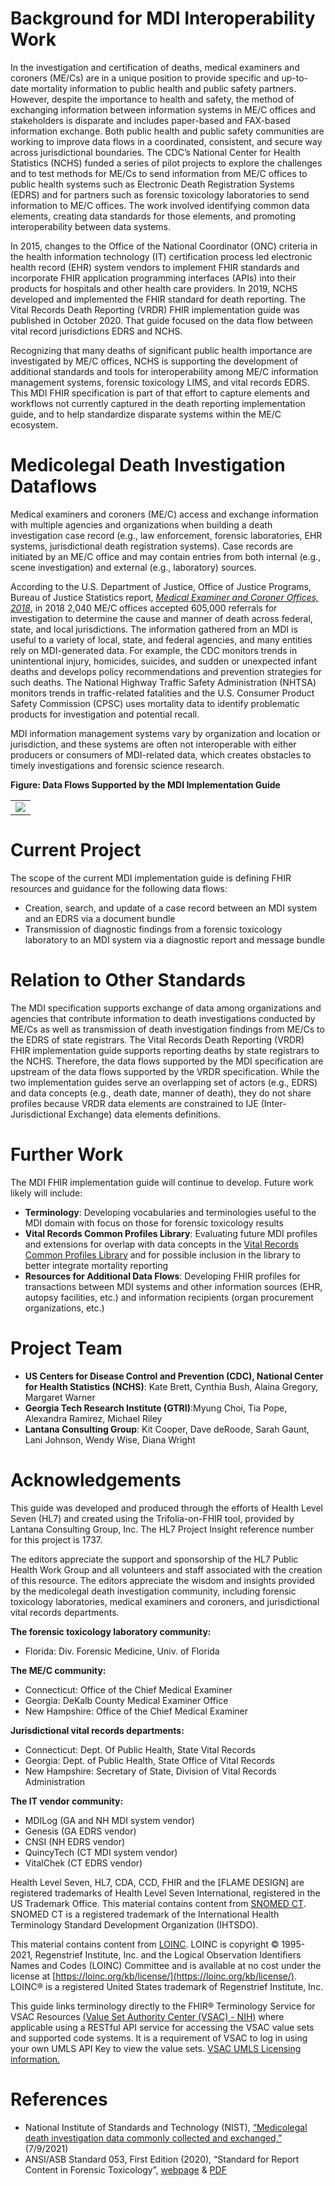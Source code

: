 # Background for MDI Interoperability Work
In the investigation and certification of deaths, medical examiners and coroners (ME/Cs) are in a unique position to provide specific and up-to-date mortality information to public health and public safety partners. However, despite the importance to health and safety, the method of exchanging information between information systems in ME/C offices and stakeholders is disparate and includes paper-based and FAX-based information exchange. Both public health and public safety communities are working to improve data flows in a coordinated, consistent, and secure way across jurisdictional boundaries. The CDC’s National Center for Health Statistics (NCHS) funded a series of pilot projects to explore the challenges and to test methods for ME/Cs to send information from ME/C offices to public health systems such as Electronic Death Registration Systems (EDRS) and for partners such as forensic toxicology laboratories to send information to ME/C offices. The work involved identifying common data elements, creating data standards for those elements, and promoting interoperability between data systems.

In 2015, changes to the Office of the National Coordinator (ONC) criteria in the health information technology (IT) certification process led electronic health record (EHR) system vendors to implement FHIR standards and incorporate FHIR application programming interfaces (APIs) into their products for hospitals and other health care providers. In 2019, NCHS developed and implemented the FHIR standard for death reporting. The Vital Records Death Reporting (VRDR) FHIR implementation guide was published in October 2020. That guide focused on the data flow between vital record jurisdictions EDRS and NCHS.

Recognizing that many deaths of significant public health importance are investigated by ME/C offices, NCHS is supporting the development of additional standards and tools for interoperability among ME/C information management systems, forensic toxicology LIMS, and vital records EDRS. This MDI FHIR specification is part of that effort to capture elements and workflows not currently captured in the death reporting implementation guide, and to help standardize disparate systems within the ME/C ecosystem. 

# Medicolegal Death Investigation Dataflows
Medical examiners and coroners (ME/C) access and exchange information with multiple agencies and organizations when building a death investigation case record (e.g., law enforcement, forensic laboratories, EHR systems, jurisdictional death registration systems). Case records are initiated by an ME/C office and may contain entries from both internal (e.g., scene investigation) and external (e.g., laboratory) sources.

According to the U.S. Department of Justice, Office of Justice Programs, Bureau of Justice Statistics report, [*Medical Examiner and Coroner Offices, 2018*](https://bjs.ojp.gov/content/pub/pdf/meco18.pdf), in 2018 2,040 ME/C offices accepted 605,000 referrals for investigation to determine the cause and manner of death across federal, state, and local jurisdictions. The information gathered from an MDI is useful to a variety of local, state, and federal agencies, and many entities rely on MDI-generated data. For example, the CDC monitors trends in unintentional injury, homicides, suicides, and sudden or unexpected infant deaths and develops policy recommendations and prevention strategies for such deaths. The National Highway Traffic Safety Administration (NHTSA) monitors trends in traffic-related fatalities and the U.S. Consumer Product Safety Commission (CPSC) uses mortality data to identify problematic products for investigation and potential recall.

MDI information management systems vary by organization and location or jurisdiction, and these systems are often not interoperable with either producers or consumers of MDI-related data, which creates obstacles to timely investigations and forensic science research.

**Figure: Data Flows Supported by the MDI Implementation Guide**
<table><tr><td><img src="IG-image-MDI-data-flows.png" /></td></tr></table>

# Current Project
The scope of the current MDI implementation guide is defining FHIR resources and guidance for the following data flows:
* Creation, search, and update of a case record between an MDI system and an EDRS via a document bundle
* Transmission of diagnostic findings from a forensic toxicology laboratory to an MDI system via a diagnostic report and message bundle

# Relation to Other Standards
The MDI specification supports exchange of data among organizations and agencies that contribute information to death investigations conducted by ME/Cs as well as transmission of death investigation findings from ME/Cs to the EDRS of state registrars. The Vital Records Death Reporting (VRDR) FHIR implementation guide supports reporting deaths by state registrars to the NCHS. Therefore, the data flows supported by the MDI specification are upstream of the data flows supported by the VRDR specification. While the two implementation guides serve an overlapping set of actors (e.g., EDRS) and data concepts (e.g., death date, manner of death), they do not share profiles because VRDR data elements are constrained to IJE (Inter-Jurisdictional Exchange) data elements definitions.

# Further Work
The MDI FHIR implementation guide will continue to develop. Future work likely will include:
* **Terminology**: Developing vocabularies and terminologies useful to the MDI domain with focus on those for forensic toxicology results 
* **Vital Records Common Profiles Library**: Evaluating future MDI profiles and extensions for overlap with data concepts in the [Vital Records Common Profiles Library](http://hl7.org/fhir/us/vr-common-library/) and for possible inclusion in the library to better integrate mortality reporting
* **Resources for Additional Data Flows**: Developing FHIR profiles for transactions between MDI systems and other information sources (EHR, autopsy facilities, etc.) and information recipients (organ procurement organizations, etc.)

# 	Project Team
* **US Centers for Disease Control and Prevention (CDC), National Center for Health Statistics (NCHS)**: Kate Brett, Cynthia Bush, Alaina Gregory, Margaret Warner
* **Georgia Tech Research Institute (GTRI)**:Myung Choi, Tia Pope, Alexandra Ramirez, Michael Riley 
* **Lantana Consulting Group**: Kit Cooper, Dave deRoode, Sarah Gaunt, Lani Johnson, Wendy Wise, Diana Wright

# Acknowledgements
This guide was developed and produced through the efforts of Health Level Seven (HL7) and created using the Trifolia-on-FHIR tool, provided by Lantana Consulting Group, Inc. The HL7 Project Insight reference number for this project is 1737.

The editors appreciate the support and sponsorship of the HL7 Public Health Work Group and all volunteers and staff associated with the creation of this resource. The editors appreciate the wisdom and insights provided by the medicolegal death investigation community, including forensic toxicology laboratories, medical examiners and coroners, and jurisdictional vital records departments.

**The forensic toxicology laboratory community:**
* Florida: Div. Forensic Medicine, Univ. of Florida

**The ME/C community:**
* Connecticut: Office of the Chief Medical Examiner
* Georgia: DeKalb County Medical Examiner Office
* New Hampshire: Office of the Chief Medical Examiner

**Jurisdictional vital records departments:**
* Connecticut: Dept. Of Public Health, State Vital Records 
* Georgia: Dept. of Public Health, State Office of Vital Records
* New Hampshire: Secretary of State, Division of Vital Records Administration

**The IT vendor community:**
* MDILog (GA and NH MDI system vendor)
* Genesis (GA EDRS vendor)
* CNSI (NH EDRS vendor)
* QuincyTech (CT MDI system vendor)
* VitalChek (CT EDRS vendor)

Health Level Seven, HL7, CDA, CCD, FHIR and the [FLAME DESIGN] are registered trademarks of Health Level Seven International, registered in the US Trademark Office.
This material contains content from [SNOMED CT](http://www.ihtsdo.org/snomed-ct/). SNOMED CT is a registered trademark of the International Health Terminology Standard Development Organization (IHTSDO).

This material contains content from [LOINC](http://loinc.org). LOINC is copyright © 1995-2021, Regenstrief Institute, Inc. and the Logical Observation Identifiers Names and Codes (LOINC) Committee and is available at no cost under the license at [https://loinc.org/kb/license/](https://loinc.org/kb/license/). LOINC® is a registered United States trademark of Regenstrief Institute, Inc.

This guide links terminology directly to the FHIR® Terminology Service for VSAC Resources [(Value Set Authority Center (VSAC) - NIH)](https://vsac.nlm.nih.gov/) where applicable using a RESTful API service for accessing the VSAC value sets and supported code systems. It is a requirement of VSAC to log in using your own UMLS API Key to view the value sets. [VSAC UMLS Licensing information.](https://www.nlm.nih.gov/vsac/support/usingvsac/requestumlslicense.html)

# References
* National Institute of Standards and Technology (NIST), [“Medicolegal death investigation data commonly collected and exchanged,”](https://www.nist.gov/system/files/documents/2021/07/14/MDI%20data%20commonly%20collected%20and%20exchanged_REFERENCE_07092021_0.pdf) (7/9/2021)
* ANSI/ASB Standard 053, First Edition (2020), “Standard for Report Content in Forensic Toxicology”, [webpage](https://www.aafs.org/asb-standard/standard-report-content-forensic-toxicology) & [PDF](https://www.aafs.org/sites/default/files/media/documents/053_Std_e1.pdf)